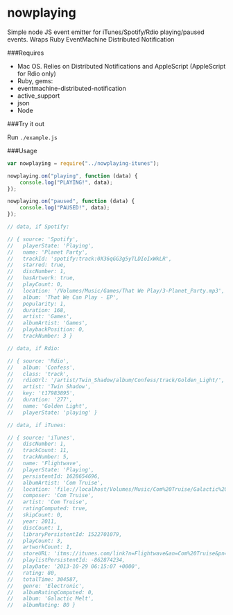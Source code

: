 nowplaying
=================

Simple node JS event emitter for iTunes/Spotify/Rdio playing/paused events. Wraps Ruby EventMachine Distributed Notification

###Requires
- Mac OS. Relies on Distributed Notifications and AppleScript (AppleScript for Rdio only)
- Ruby, gems:
 - eventmachine-distributed-notification
 - active_support
 - json
- Node

###Try it out

Run `./example.js`

###Usage
```javascript
var nowplaying = require("../nowplaying-itunes");

nowplaying.on("playing", function (data) {
	console.log("PLAYING!", data);
});

nowplaying.on("paused", function (data) {
	console.log("PAUSED!", data);
});

// data, if Spotify:

// { source: 'Spotify',
//   playerState: 'Playing',
//   name: 'Planet Party',
//   trackId: 'spotify:track:0X36qGG3g5yTLDIoIxWkLR',
//   starred: true,
//   discNumber: 1,
//   hasArtwork: true,
//   playCount: 0,
//   location: '/Volumes/Music/Games/That We Play/3-Planet_Party.mp3',
//   album: 'That We Can Play - EP',
//   popularity: 1,
//   duration: 168,
//   artist: 'Games',
//   albumArtist: 'Games',
//   playbackPosition: 0,
//   trackNumber: 3 }

// data, if Rdio:

// { source: 'Rdio',
//   album: 'Confess',
//   class: 'track',
//   rdioUrl: '/artist/Twin_Shadow/album/Confess/track/Golden_Light/',
//   artist: 'Twin Shadow',
//   key: 't17983895',
//   duration: '277',
//   name: 'Golden Light',
//   playerState: 'playing' }

// data, if iTunes:

// { source: 'iTunes',
//   discNumber: 1,
//   trackCount: 11,
//   trackNumber: 5,
//   name: 'Flightwave',
//   playerState: 'Playing',
//   persistentId: 1628654696,
//   albumArtist: 'Com Truise',
//   location: 'file://localhost/Volumes/Music/Com%20Truise/Galactic%20Melt/05%20Flightwave.mp3',
//   composer: 'Com Truise',
//   artist: 'Com Truise',
//   ratingComputed: true,
//   skipCount: 0,
//   year: 2011,
//   discCount: 1,
//   libraryPersistentId: 1522701079,
//   playCount: 3,
//   artworkCount: 1,
//   storeURL: 'itms://itunes.com/link?n=Flightwave&an=Com%20Truise&pn=Galactic%20Melt&cn=Com%20Truise',
//   playlistPersistentId: -862874234,
//   playDate: '2013-10-29 06:15:07 +0000',
//   rating: 80,
//   totalTime: 304587,
//   genre: 'Electronic',
//   albumRatingComputed: 0,
//   album: 'Galactic Melt',
//   albumRating: 80 }
```
